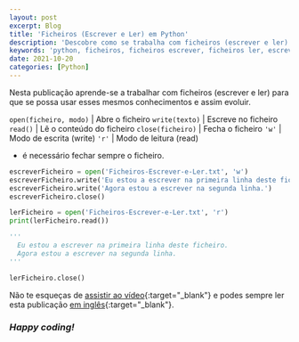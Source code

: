 ```yaml
---
layout: post
excerpt: Blog
title: 'Ficheiros (Escrever e Ler) em Python'
description: 'Descobre como se trabalha com ficheiros (escrever e ler) na linguagem de programação Python. Obtém respostas às tuas dúvidas com a teoria e os exemplos apresentados.'
keywords: 'python, ficheiros, ficheiros escrever, ficheiros ler, escrever e ler, escrever, ler, publicação'
date: 2021-10-20
categories: [Python]
---
```


Nesta publicação aprende-se a trabalhar com ficheiros (escrever e ler) para que se possa usar esses mesmos conhecimentos e assim evoluir.

`open(ficheiro, modo)` | Abre o ficheiro
`write(texto)` | Escreve no ficheiro
`read()` | Lê o conteúdo do ficheiro
`close(ficheiro)` | Fecha o ficheiro
`'w'` | Modo de escrita (write)
`'r'` | Modo de leitura (read)

- é necessário fechar sempre o ficheiro.

```python
escreverFicheiro = open('Ficheiros-Escrever-e-Ler.txt', 'w')
escreverFicheiro.write('Eu estou a escrever na primeira linha deste ficheiro.\n')
escreverFicheiro.write('Agora estou a escrever na segunda linha.')
escreverFicheiro.close()

lerFicheiro = open('Ficheiros-Escrever-e-Ler.txt', 'r')
print(lerFicheiro.read())

'''
  Eu estou a escrever na primeira linha deste ficheiro.
  Agora estou a escrever na segunda linha.
'''

lerFicheiro.close()
```

Não te esqueças de [assistir ao vídeo](https://youtu.be/Hh8eV7n5ieg){:target="\_blank"} e podes sempre ler esta publicação [em inglês](https://nelsonsilvadev.com/blog/20211020/files-write-and-read-in-python/){:target="\_blank"}.

### _Happy coding!_
